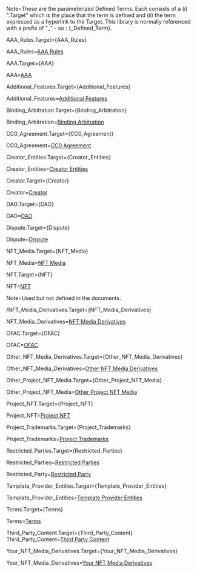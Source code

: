 Note=These are the parameterized Defined Terms. Each consists of a (i) ".Target" which is the place that the term is defined and (ii) the term expressed as a hyperlink to the Target. This library is normally referenced with a prefix of "_" - so : {_Defined_Term}. 

AAA_Rules.Target={AAA_Rules}

AAA_Rules=<a href='#_AAA_Rules.Target' class='definedterm'>AAA Rules</a>

AAA.Target={AAA}

AAA=<a href='#_AAA.Target' class='definedterm'>AAA</a>

Additional_Features.Target={Additional_Features}

Additional_Features=<a href='#_Additional_Features.Target' class='definedterm'>Additional Features</a>

Binding_Arbitration.Target={Binding_Arbitration}

Binding_Arbitration=<a href='#_Binding_Arbitration.Target' class='definedterm'>Binding Arbitration</a>

CC0_Agreement.Target={CC0_Agreement}

CC0_Agreement=<a href='#_CC0_Agreement.Target' class='definedterm'>CC0 Agreement</a>

Creator_Entities.Target={Creator_Entities}

Creator_Entities=<a href='#_Creator_Entities.Target' class='definedterm'>Creator Entities</a>

Creator.Target={Creator}

Creator=<a href='#_Creator.Target' class='definedterm'>Creator</a>

DAO.Target={DAO}

DAO=<a href='#_DAO.Target' class='definedterm'>DAO</a>

Dispute.Target={Dispute}

Dispute=<a href='#_Dispute.Target' class='definedterm'>Dispute</a>

NFT_Media.Target={NFT_Media}

NFT_Media=<a href='#_NFT_Media.Target' class='definedterm'>NFT Media</a>

NFT.Target={NFT}

NFT=<a href='#_NFT.Target' class='definedterm'>NFT</a>

Note=Used but not defined in the documents.

/NFT_Media_Derivatives.Target={NFT_Media_Derivatives}

NFT_Media_Derivatives=<a href='#_NFT_Media_Derivatives.Target' class='missing'>NFT Media Derivatives</a>

OFAC.Target={OFAC}

OFAC=<a href='#_OFAC.Target' class='definedterm'>OFAC</a>

Other_NFT_Media_Derivatives.Target={Other_NFT_Media_Derivatives}

Other_NFT_Media_Derivatives=<a href='#_Other_NFT_Media_Derivatives.Target' class='definedterm'>Other NFT Media Derivatives</a>

Other_Project_NFT_Media.Target={Other_Project_NFT_Media}

Other_Project_NFT_Media=<a href='#_Other_Project_NFT_Media.Target' class='definedterm'>Other Project NFT Media</a>

Project_NFT.Target={Project_NFT}

Project_NFT=<a href='#_Project_NFT.Target' class='definedterm'>Project NFT</a>

Project_Trademarks.Target={Project_Trademarks}

Project_Trademarks=<a href='#_Project_Trademarks.Target' class='definedterm'>Project Trademarks</a>

Restricted_Parties.Target={Restricted_Parties}

Restricted_Parties=<a href='#_Restricted_Parties.Target' class='definedterm'>Restricted Parties</a>

Restricted_Party=<a href='#_Restricted_Parties.Target' class='definedterm'>Restricted Party</a>

Template_Provider_Entities.Target={Template_Provider_Entities}

Template_Provider_Entities=<a href='#_Template_Provider_Entities.Target' class='definedterm'>Template Provider Entities</a>

Terms.Target={Terms}

Terms=<a href='#_Terms.Target' class='definedterm'>Terms</a>

Third_Party_Content.Target={Third_Party_Content}
Third_Party_Content=<a href='#_Third_Party_Content.Target' class='definedterm'>Third Party Content</a>

Your_NFT_Media_Derivatives.Target={Your_NFT_Media_Derivatives}

Your_NFT_Media_Derivatives=<a href='#_Your_NFT_Media_Derivatives.Target' class='definedterm'>Your NFT Media Derivatives</a>
